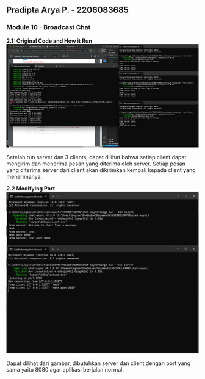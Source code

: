 ## Pradipta Arya P. - 2206083685
### Module 10 - Broadcast Chat

**2.1: Original Code and How it Run**
![](assets/module10chat2.png)

Setelah run server dan 3 clients, dapat dilihat bahwa setiap client dapat mengirim dan menerima pesan yang diterima oleh server. Setiap pesan yang diterima server dari client akan dikirimkan kembali kepada client yang menerimanya.

**2.2 Modifying Port**
![](assets/module10chat3.png)

Dapat dilihat dari gambar, dibutuhkan server dan client dengan port yang sama yaitu 8080 agar aplikasi berjalan normal.